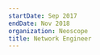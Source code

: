 ```yaml
---
startDate: Sep 2017
endDate: Nov 2018
organization: Neoscope
title: Network Engineer
---
```


[//]: # '**TL;DR**: This job entailed the same roles and responsibilities that I previously held at Apogee IT Services.'
